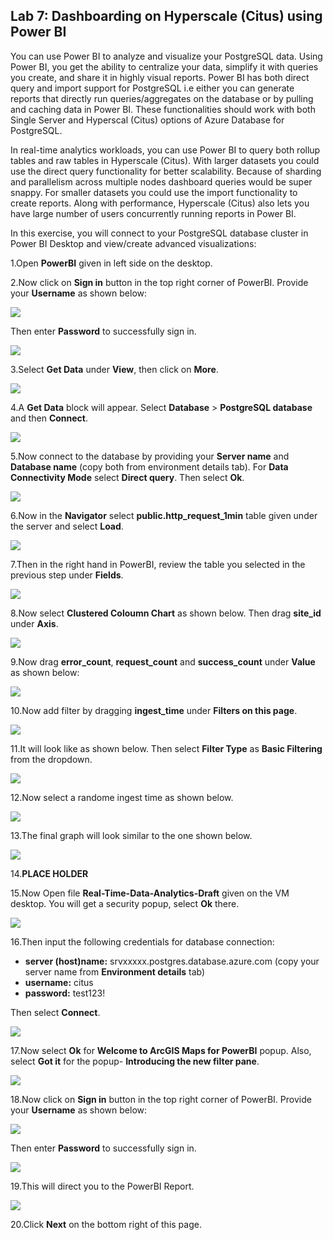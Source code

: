 ## **Lab 7: Dashboarding on Hyperscale (Citus) using Power BI**

You can use Power BI to analyze and visualize your PostgreSQL data. Using Power BI, you get the ability to centralize your data, simplify it with queries you create, and share it in highly visual reports. Power BI has both direct query and import support for PostgreSQL i.e either you can generate reports that directly run queries/aggregates on the database or by pulling and caching data in Power BI. These functionalities should work with both Single Server and Hyperscal (Citus) options of Azure Database for PostgreSQL.
 
In real-time analytics workloads, you can use Power BI to query both rollup tables and raw tables in Hyperscale (Citus). With larger datasets you could use the direct query functionality for better scalability. Because of sharding and parallelism across multiple nodes dashboard queries would be super snappy. For smaller datasets you could use the import functionality to create reports. Along with performance, Hyperscale (Citus) also lets you have large number of users concurrently running reports in Power BI.
 
In this exercise, you will connect to your PostgreSQL database cluster in Power BI Desktop and view/create advanced visualizations:

1.Open **PowerBI** given in left side on the desktop.

2.Now click on **Sign in** button in the top right corner of PowerBI. Provide your **Username** as shown below:

 ![](images/powerbi10.png)

Then enter **Password** to successfully sign in.

 ![](images/powerbi8.png)

3.Select **Get Data** under **View**, then click on **More**.

 ![](images/getdata.png)

4.A **Get Data** block will appear. Select **Database** > **PostgreSQL database** and then **Connect**.

 ![](images/getdata1.png)

5.Now connect to the database by providing your **Server name** and **Database name** (copy both from environment details tab). For **Data Connectivity Mode** select **Direct query**. Then select **Ok**.

 ![](images/getdata2.png)

6.Now in the **Navigator** select **public.http_request_1min** table given under the server and select **Load**.

 ![](images/getdata3.png)

7.Then in the right hand in PowerBI, review the table you selected in the previous step under **Fields**.

 ![](images/getdata4.png)

8.Now select **Clustered Coloumn Chart** as shown below. Then drag **site_id** under **Axis**.

 ![](images/graph1.png)

9.Now drag **error_count**, **request_count** and **success_count** under **Value** as shown below:

 ![](images/graph2.png)

10.Now add filter by dragging **ingest_time** under **Filters on this page**.

 ![](images/graph3.png)

11.It will look like as shown below. Then select **Filter Type** as **Basic Filtering** from the dropdown.

 ![](images/graph4.png)

12.Now select a randome ingest time as shown below.

 ![](images/graph5.png)

13.The final graph will look similar to the one shown below.

 ![](images/graph6.png)

14.**PLACE HOLDER**

15.Now Open file **Real-Time-Data-Analytics-Draft** given on the VM desktop. You will get a security popup, select **Ok** there.

![](images/powerbi.png)

16.Then input the following credentials for database connection:

* **server (host)name:** srvxxxxx.postgres.database.azure.com (copy your server name from **Environment details** tab)
* **username:** citus
* **password:** test123!

Then select **Connect**.

![](images/powerbi2.png)

17.Now select **Ok** for **Welcome to ArcGIS Maps for PowerBI** popup. Also, select **Got it** for the popup- **Introducing the new filter pane**.

![](images/powerbi3.png)

18.Now click on **Sign in** button in the top right corner of PowerBI. Provide your **Username** as shown below:

 ![](images/powerbi10.png)

Then enter **Password** to successfully sign in.

 ![](images/powerbi8.png)

19.This will direct you to the PowerBI Report.

![](images/powerbi9.png)

20.Click **Next** on the bottom right of this page.
